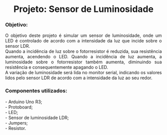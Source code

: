 <h1 align="center">Projeto: Sensor de Luminosidade</h1>
<h3>Objetivo:</h3>
<p align="justify">O objetivo deste projeto é simular um sensor de luminosidade, onde um LED é controlado de acordo com a intensidade da luz que incide sobre o sensor LDR.<br/>
Quando a incidência de luz sobre o fotorresistor é reduzida, sua resistência aumenta, acendendo o LED. Quando a incidência de luz aumenta, a luminosidade sobre o fotorresistor também aumenta, diminuindo sua resistência e consequentemente apagando o LED.<br/>
A variação de luminosidade será lida no monitor serial, indicando os valores lidos pelo sensor LDR de acordo com a intensidade da luz ao seu redor.
</p>
<h3>Componentes utilizados:</h3>
- Arduino Uno R3;<br/>
- Protoboard;<br/>
- LED;<br/>
- Sensor de luminosidade LDR;<br/>
- Jumpers;<br/>
- Resistor.<br/>


